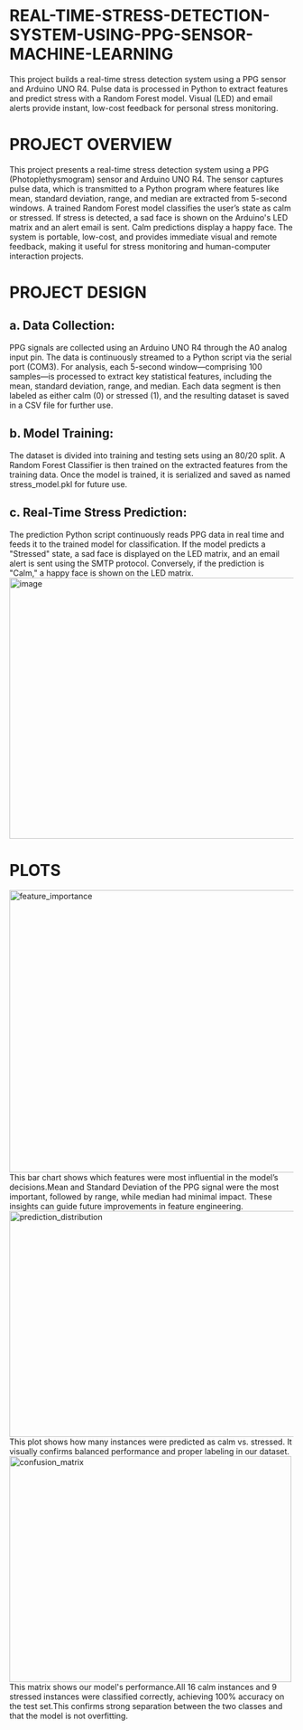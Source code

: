 # REAL-TIME-STRESS-DETECTION-SYSTEM-USING-PPG-SENSOR-MACHINE-LEARNING
This project builds a real-time stress detection system using a PPG sensor and Arduino UNO R4. Pulse data is processed in Python to extract features and predict stress with a Random Forest model. Visual (LED) and email alerts provide instant, low-cost feedback for personal stress monitoring.

# PROJECT OVERVIEW
This project presents a real-time stress detection system using a PPG (Photoplethysmogram) sensor and Arduino UNO R4. The sensor captures pulse data, which is transmitted to a Python program where features like mean, standard deviation, range, and median are extracted from 5-second windows. A trained Random Forest model classifies the user’s state as calm or stressed. If stress is detected, a sad face is shown on the Arduino's LED matrix and an alert email is sent. Calm predictions display a happy face. The system is portable, low-cost, and provides immediate visual and remote feedback, making it useful for stress monitoring and human-computer interaction projects.

# PROJECT DESIGN
## a. Data Collection:
PPG signals are collected using an Arduino UNO R4 through the A0 analog input pin. The data is continuously streamed to a Python script via the serial port (COM3). For analysis, each 5-second window—comprising 100 samples—is processed to extract key statistical features, including the mean, standard deviation, range, and median. Each data segment is then labeled as either calm (0) or stressed (1), and the resulting dataset is saved in a CSV file for further use.
## b. Model Training:
The dataset is divided into training and testing sets using an 80/20 split. A Random Forest Classifier is then trained on the extracted features from the training data. Once the model is trained, it is serialized and saved as named stress_model.pkl for future use.
## c. Real-Time Stress Prediction:
The prediction Python script continuously reads PPG data in real time and feeds it to the trained model for classification. If the model predicts a "Stressed" state, a sad face is displayed on the LED matrix, and an email alert is sent using the SMTP protocol. Conversely, if the prediction is "Calm," a happy face is shown on the LED matrix.
<img width="858" height="462" alt="image" src="https://github.com/user-attachments/assets/cf98bff7-4f69-47ea-8162-586d94ec4efb" />

# PLOTS
<img width="800" height="500" alt="feature_importance" src="https://github.com/user-attachments/assets/a5a59bd3-acbf-4a03-bb3f-b0f9a8b80ef5" />
This bar chart shows which features were most influential in the model’s decisions.Mean and Standard Deviation of the PPG signal were the most important, followed by range, while median had minimal impact. These insights can guide future improvements in feature engineering.
<img width="600" height="400" alt="prediction_distribution" src="https://github.com/user-attachments/assets/62f22c41-bbb8-463a-ad72-4d7614bd440b" />
This plot shows how many instances were predicted as calm vs. stressed. It visually confirms balanced performance and proper labeling in our dataset.
<img width="500" height="400" alt="confusion_matrix" src="https://github.com/user-attachments/assets/164bf189-d73c-4f17-8848-35ab4f7cb04d" />
This matrix shows our model's performance.All 16 calm instances and 9 stressed instances were classified correctly, achieving 100% accuracy on the test set.This confirms strong separation between the two classes and that the model is not overfitting.
